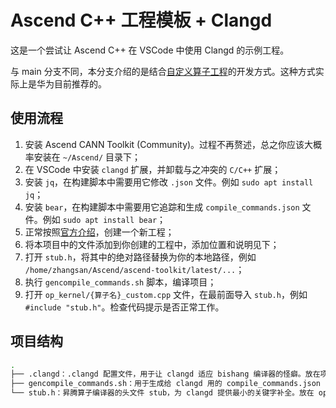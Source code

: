 # Ascend C++ 工程模板 + Clangd 

这是一个尝试让 Ascend C++ 在 VSCode 中使用 Clangd 的示例工程。

与 main 分支不同，本分支介绍的是结合[自定义算子工程](https://www.hiascend.com/document/detail/zh/CANNCommunityEdition/81RC1alpha002/devguide/opdevg/ascendcopdevg/atlas_ascendc_10_0006.html)的开发方式。这种方式实际上是华为目前推荐的。

## 使用流程

1. 安装 Ascend CANN Toolkit (Community)。过程不再赘述，总之你应该大概率安装在 `~/Ascend/` 目录下；
2. 在 VSCode 中安装 `clangd` 扩展，并卸载与之冲突的 `C/C++` 扩展；
3. 安装 `jq`，在构建脚本中需要用它修改 `.json` 文件。例如 `sudo apt install jq`；
4. 安装 `bear`，在构建脚本中需要用它追踪和生成 `compile_commands.json` 文件。例如 `sudo apt install bear`；
5. 正常按照[官方介绍](https://www.hiascend.com/document/detail/zh/CANNCommunityEdition/81RC1alpha002/devguide/opdevg/ascendcopdevg/atlas_ascendc_10_0006.html)，创建一个新工程；
6. 将本项目中的文件添加到你创建的工程中，添加位置和说明见下；
7. 打开 `stub.h`，将其中的绝对路径替换为你的本地路径，例如 `/home/zhangsan/Ascend/ascend-toolkit/latest/...`；
8. 执行 `gencompile_commands.sh` 脚本，编译项目；
9. 打开 `op_kernel/{算子名}_custom.cpp` 文件，在最前面导入 `stub.h`，例如 `#include "stub.h"`。检查代码提示是否正常工作。

## 项目结构

```bash
.
├── .clangd：.clangd 配置文件，用于让 clangd 适应 bishang 编译器的怪癖。放在项目根目录下；
├── gencompile_commands.sh：用于生成给 clangd 用的 compile_commands.json 的脚本，每次修改 tiling.h 后需要重新执行。放在项目根目录下；
└── stub.h：昇腾算子编译器的头文件 stub，为 clangd 提供最小的关键字补全。放在 op_kernel 目录下；
```